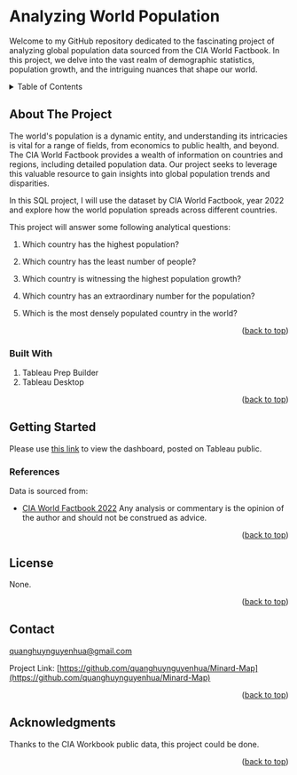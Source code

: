 # Analyzing World Population

Welcome to my GitHub repository dedicated to the fascinating project of analyzing global population data sourced from the CIA World Factbook. In this project, we delve into the vast realm of demographic statistics, population growth, and the intriguing nuances that shape our world.

<!-- TABLE OF CONTENTS -->
<details>
  <summary>Table of Contents</summary>
  <ol>
    <li>
      <a href="#about-the-project">About The Project</a>
      <ul>
        <li><a href="#built-with">Built With</a></li>
      </ul>
    </li>
    <li>
      <a href="#getting-started">Getting Started</a>
      <ul>
        <li><a href="#references">References</a></li>
      </ul>
    </li>
    <li><a href="#roadmap">License</a></li>
    <li><a href="#contact">Contact</a></li>
    <li><a href="#acknowledgments">Acknowledgments</a></li>
  </ol>
</details>


<!-- ABOUT THE PROJECT -->
## About The Project

The world's population is a dynamic entity, and understanding its intricacies is vital for a range of fields, from economics to public health, and beyond. The CIA World Factbook provides a wealth of information on countries and regions, including detailed population data. Our project seeks to leverage this valuable resource to gain insights into global population trends and disparities.

In this SQL project, I will use the dataset by CIA World Factbook, year 2022 and explore how the world population spreads across different countries.

This project will answer some following analytical questions:

1. Which country has the highest population?

2. Which country has the least number of people?

3. Which country is witnessing the highest population growth?

4. Which country has an extraordinary number for the population?

5. Which is the most densely populated country in the world?

<p align="right">(<a href="#readme-top">back to top</a>)</p>

### Built With

1. Tableau Prep Builder
2. Tableau Desktop

<p align="right">(<a href="#readme-top">back to top</a>)</p>

<!-- GETTING STARTED -->
## Getting Started
Please use [this link](https://public.tableau.com/views/world-population_16992891538170/WorldPopulation?:language=en-US&publish=yes&:display_count=n&:origin=viz_share_link) to view the dashboard, posted on Tableau public.

### References

Data is sourced from:
* [CIA World Factbook 2022](https://www.cia.gov/the-world-factbook/about/archives/2022/references/guide-to-country-comparisons/)
Any analysis or commentary is the opinion of the author and should not be construed as advice.

<p align="right">(<a href="#readme-top">back to top</a>)</p>

<!-- LICENSE -->
## License

None.

<p align="right">(<a href="#readme-top">back to top</a>)</p>



<!-- CONTACT -->
## Contact

quanghuynguyenhua@gmail.com

Project Link: [https://github.com/quanghuynguyenhua/Minard-Map](https://github.com/quanghuynguyenhua/Minard-Map)

<p align="right">(<a href="#readme-top">back to top</a>)</p>



<!-- ACKNOWLEDGMENTS -->
## Acknowledgments
Thanks to the CIA Workbook public data, this project could be done.
<p align="right">(<a href="#readme-top">back to top</a>)</p>
